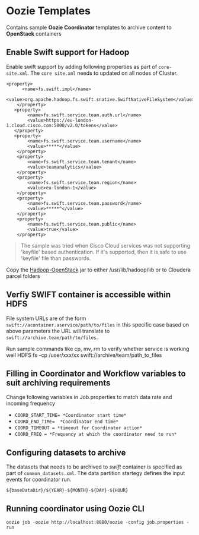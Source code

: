 # Oozie Templates

Contains sample **Oozie Coordinator** templates to archive content to **OpenStack** containers

## Enable Swift support for Hadoop

Enable swift support by adding following properties as part of `core-site.xml`. The `core site.xml` needs to updated on all nodes of Cluster.
```
<property>
      <name>fs.swift.impl</name>
      <value>org.apache.hadoop.fs.swift.snative.SwiftNativeFileSystem</value>
    </property>
   <property>
        <name>fs.swift.service.team.auth.url</name>
        <value>https://eu-london-1.cloud.cisco.com:5000/v2.0/tokens</value>
   </property>
   <property>
        <name>fs.swift.service.team.username</name>
        <value>*****</value>
    </property>
    <property>
        <name>fs.swift.service.team.tenant</name>
        <value>teamanalytics</value>
    </property>
    <property>
        <name>fs.swift.service.team.region</name>
        <value>eu-london-1</value>
    </property>
    <property>
        <name>fs.swift.service.team.password</name>
        <value>*****^</value>
    </property>
    <property>
        <name>fs.swift.service.team.public</name>
        <value>true</value>
    </property>
```

> The sample was tried when Cisco Cloud services was not supporting 'keyfile' based authentication. If it's supported, then it is safe to use 'keyfile' file than passwords.

Copy the [Hadoop-OpenStack](http://mvnrepository.com/artifact/org.apache.hadoop/hadoop-openstack/2.7.1) jar to either /usr/lib/hadoop/lib or to Cloudera parcel folders

## Verfiy SWIFT container is accessible within HDFS

File system URLs are of the form `swift://acontainer.aservice/path/to/files` in this specific case based on above parameters the URL will translate to `swift://archive.team/path/to/files`.

Run sample commands like cp, mv, rm to verify whether service is working well HDFS fs -cp /user/xxx/xx  swift://archive/team/path_to_files 

## Filling in Coordinator and Workflow variables to suit archiving requirements

Change following variables in Job.properties to match data rate and incoming frequency

* `COORD_START_TIME= *Coordinator start time*`
* `COORD_END_TIME=  *Coordinator end time*`
* `COORD_TIMEOUT = *timeout for Coordinator action*`
* `COORD_FREQ = *Frequency at which the coordinator need to run*`


## Configuring datasets to archive

The datasets that needs to be archived to *swift* container is specified as part of `common_datasets.xml`. The data partition startegy defines the input events for coordinator run. 

    ${baseDataDir}/${YEAR}-${MONTH}-${DAY}-${HOUR}

## Running coordinator using Oozie CLI

    oozie job -oozie http://localhost:8080/oozie -config job.properties -run






